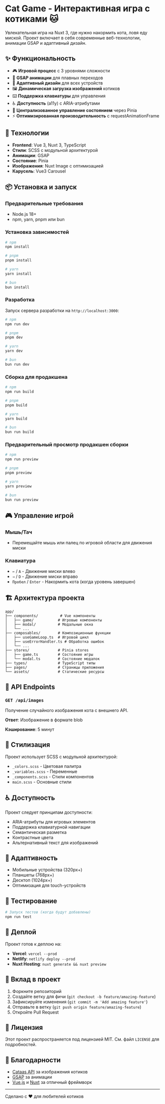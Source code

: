 # Cat Game - Интерактивная игра с котиками 🐱

Увлекательная игра на Nuxt 3, где нужно накормить кота, ловя еду миской. Проект включает в себя современные веб-технологии, анимации GSAP и адаптивный дизайн.

## ✨ Функциональность

- 🎮 **Игровой процесс** с 3 уровнями сложности
- 🎨 **GSAP анимации** для плавных переходов
- 📱 **Адаптивный дизайн** для всех устройств
- 🖼️ **Динамическая загрузка изображений** котиков
- ⌨️ **Поддержка клавиатуры** для управления
- ♿ **Доступность** (a11y) с ARIA-атрибутами
- 🔄 **Централизованное управление состоянием** через Pinia
- ⚡ **Оптимизированная производительность** с requestAnimationFrame

## 🚀 Технологии

- **Frontend**: Vue 3, Nuxt 3, TypeScript
- **Стили**: SCSS с модульной архитектурой
- **Анимации**: GSAP
- **Состояние**: Pinia
- **Изображения**: Nuxt Image с оптимизацией
- **Карусель**: Vue3 Carousel

## 📦 Установка и запуск

### Предварительные требования
- Node.js 18+ 
- npm, yarn, pnpm или bun

### Установка зависимостей

```bash
# npm
npm install

# pnpm
pnpm install

# yarn
yarn install

# bun
bun install
```

### Разработка

Запуск сервера разработки на `http://localhost:3000`:

```bash
# npm
npm run dev

# pnpm
pnpm dev

# yarn
yarn dev

# bun
bun run dev
```

### Сборка для продакшена

```bash
# npm
npm run build

# pnpm
pnpm build

# yarn
yarn build

# bun
bun run build
```

### Предварительный просмотр продакшен сборки

```bash
# npm
npm run preview

# pnpm
pnpm preview

# yarn
yarn preview

# bun
bun run preview
```

## 🎮 Управление игрой

### Мышь/Тач
- Перемещайте мышь или палец по игровой области для движения миски

### Клавиатура
- `←` / `A` - Движение миски влево
- `→` / `D` - Движение миски вправо  
- `Пробел` / `Enter` - Накормить кота (когда уровень завершен)

## 🏗️ Архитектура проекта

```
app/
├── components/          # Vue компоненты
│   ├── game/           # Игровые компоненты
│   ├── modal/          # Модальные окна
│   └── ...
├── composables/        # Композиционные функции
│   ├── useGameLoop.ts  # Игровой цикл
│   ├── useErrorHandler.ts # Обработка ошибок
│   └── ...
├── stores/             # Pinia stores
│   ├── game.ts         # Состояние игры
│   └── modal.ts        # Состояние модалок
├── types/              # TypeScript типы
├── pages/              # Страницы приложения
└── assets/             # Статические ресурсы
```

## 🔧 API Endpoints

### `GET /api/images`
Получение случайного изображения кота с внешнего API.

**Ответ**: Изображение в формате blob

**Кэширование**: 5 минут

## 🎨 Стилизация

Проект использует SCSS с модульной архитектурой:

- `_colors.scss` - Цветовая палитра
- `_variables.scss` - Переменные
- `_components.scss` - Стили компонентов
- `main.scss` - Основные стили

## ♿ Доступность

Проект следует принципам доступности:

- ARIA-атрибуты для игровых элементов
- Поддержка клавиатурной навигации
- Семантическая разметка
- Контрастные цвета
- Альтернативный текст для изображений

## 📱 Адаптивность

- Мобильные устройства (320px+)
- Планшеты (768px+)
- Десктоп (1024px+)
- Оптимизация для touch-устройств

## 🧪 Тестирование

```bash
# Запуск тестов (когда будут добавлены)
npm run test
```

## 🚀 Деплой

Проект готов к деплою на:

- **Vercel**: `vercel --prod`
- **Netlify**: `netlify deploy --prod`
- **Nuxt Hosting**: `nuxt generate && nuxt preview`

## 🤝 Вклад в проект

1. Форкните репозиторий
2. Создайте ветку для фичи (`git checkout -b feature/amazing-feature`)
3. Зафиксируйте изменения (`git commit -m 'Add amazing feature'`)
4. Отправьте в ветку (`git push origin feature/amazing-feature`)
5. Откройте Pull Request

## 📄 Лицензия

Этот проект распространяется под лицензией MIT. См. файл `LICENSE` для подробностей.

## 🙏 Благодарности

- [Cataas API](https://cataas.com/) за изображения котиков
- [GSAP](https://greensock.com/gsap/) за анимации
- [Vue.js](https://vuejs.org/) и [Nuxt](https://nuxt.com/) за отличный фреймворк

---

Сделано с ❤️ для любителей котиков
